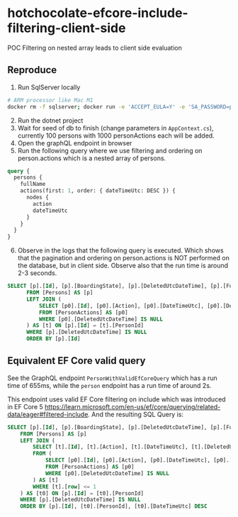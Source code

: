 # hotchocolate-efcore-include-filtering-client-side

POC Filtering on nested array leads to client side evaluation

## Reproduce

1. Run SqlServer locally

```sh
# ARM processor like Mac M1
docker rm -f sqlserver; docker run -e 'ACCEPT_EULA=Y' -e 'SA_PASSWORD=password' -p 1433:1433 -d --name sqlserver mcr.microsoft.com/azure-sql-edge
```

2. Run the dotnet project
3. Wait for seed of db to finish (change parameters in `AppContext.cs`), currently 100 persons with 1000 personActions each will be added.
4. Open the graphQL endpoint in browser
5. Run the following query where we use filtering and ordering on person.actions which is a nested array of persons.

```graphql
query {
  persons {
    fullName
    actions(first: 1, order: { dateTimeUtc: DESC }) {
      nodes {
        action
        dateTimeUtc
      }
    }
  }
}
```

6. Observe in the logs that the following query is executed. Which shows that the pagination and ordering on person.actions is NOT performed on the database, but in client side. Observe also that the run time is around 2-3 seconds.

```sql
SELECT [p].[Id], [p].[BoardingState], [p].[DeletedUtcDateTime], [p].[FullName], [p].[LastUpdatedAt], [t].[Id], [t].[Action], [t].[DateTimeUtc], [t].[DeletedUtcDateTime], [t].[LastUpdatedAt], [t].[Location], [t].[PersonId]
      FROM [Persons] AS [p]
      LEFT JOIN (
          SELECT [p0].[Id], [p0].[Action], [p0].[DateTimeUtc], [p0].[DeletedUtcDateTime], [p0].[LastUpdatedAt], [p0].[Location], [p0].[PersonId]
          FROM [PersonActions] AS [p0]
          WHERE [p0].[DeletedUtcDateTime] IS NULL
      ) AS [t] ON [p].[Id] = [t].[PersonId]
      WHERE [p].[DeletedUtcDateTime] IS NULL
      ORDER BY [p].[Id]
```

## Equivalent EF Core valid query

See the GraphQL endpoint `PersonWithValidEfCoreQuery` which has a run time of 655ms, while the `person` endpoint has a run time of around 2s.

This endpoint uses valid EF Core filtering on include which was introduced in EF Core 5 https://learn.microsoft.com/en-us/ef/core/querying/related-data/eager#filtered-include. And the resulting SQL Query is:

```sql
SELECT [p].[Id], [p].[BoardingState], [p].[DeletedUtcDateTime], [p].[FullName], [p].[LastUpdatedAt], [t0].[Id], [t0].[Action], [t0].[DateTimeUtc], [t0].[DeletedUtcDateTime], [t0].[LastUpdatedAt], [t0].[Location], [t0].[PersonId]
    FROM [Persons] AS [p]
    LEFT JOIN (
        SELECT [t].[Id], [t].[Action], [t].[DateTimeUtc], [t].[DeletedUtcDateTime], [t].[LastUpdatedAt], [t].[Location], [t].[PersonId]
        FROM (
            SELECT [p0].[Id], [p0].[Action], [p0].[DateTimeUtc], [p0].[DeletedUtcDateTime], [p0].[LastUpdatedAt], [p0].[Location], [p0].[PersonId], ROW_NUMBER() OVER(PARTITION BY [p0].[PersonId] ORDER BY [p0].[DateTimeUtc] DESC) AS [row]
            FROM [PersonActions] AS [p0]
            WHERE [p0].[DeletedUtcDateTime] IS NULL
        ) AS [t]
        WHERE [t].[row] <= 1
    ) AS [t0] ON [p].[Id] = [t0].[PersonId]
    WHERE [p].[DeletedUtcDateTime] IS NULL
    ORDER BY [p].[Id], [t0].[PersonId], [t0].[DateTimeUtc] DESC
```
